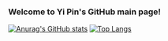 ### Welcome to Yi Pin's GitHub main page!

[![Anurag's GitHub stats](https://github-readme-stats.vercel.app/api?username=yiipin)](https://github.com/anuraghazra/github-readme-stats)
[![Top Langs](https://github-readme-stats.vercel.app/api/top-langs/?username=yiipin)](https://github.com/anuraghazra/github-readme-stats)
